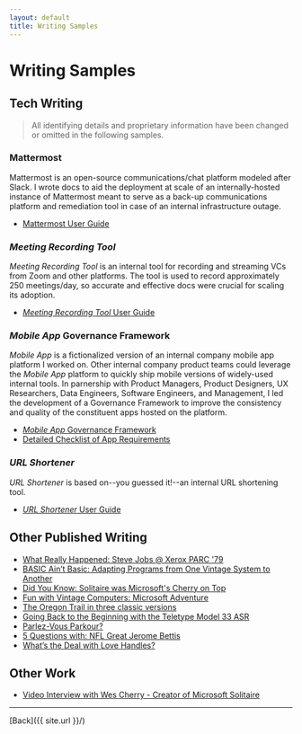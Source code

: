 ```yaml
---
layout: default
title: Writing Samples
---
```


# Writing Samples
## Tech Writing

> All identifying details and proprietary information have been changed or omitted in the following samples.

### Mattermost

Mattermost is an open-source communications/chat platform modeled after Slack. I wrote docs to aid the deployment at scale of an internally-hosted instance of Mattermost meant to serve as a back-up communications platform and remediation tool in case of an internal infrastructure outage.
* [Mattermost User Guide](./mattermost)

### _Meeting Recording Tool_

_Meeting Recording Tool_ is an internal tool for recording and streaming VCs from Zoom and other platforms. The tool is used to record approximately 250 meetings/day, so accurate and effective docs were crucial for scaling its adoption.
* [_Meeting Recording Tool_ User Guide](./meeting_recording_tool)

### _Mobile App_ Governance Framework

_Mobile App_ is a fictionalized version of an internal company mobile app platform I worked on. Other internal company product teams could leverage the _Mobile App_ platform to quickly ship mobile versions of widely-used internal tools. In parnership with Product Managers, Product Designers, UX Researchers, Data Engineers, Software Engineers, and Management, I led the development of a Governance Framework to improve the consistency and quality of the constituent apps hosted on the platform.
* [_Mobile App_ Governance Framework](./mobile_app/gov_framework)
* [Detailed Checklist of App Requirements](./mobile_app/checklist)

### _URL Shortener_
_URL Shortener_ is based on--you guessed it!--an internal URL shortening tool.
* [_URL Shortener_ User Guide](./url_shortener)

## Other Published Writing

* [What Really Happened: Steve Jobs @ Xerox PARC '79](https://livingcomputers.org/Blog/What-Really-Happened-Steve-Jobs-@-Xerox-PARC-79.aspx)
* [BASIC Ain’t Basic: Adapting Programs from One Vintage System to Another](https://livingcomputers.org/Blog/BASIC-Ain%E2%80%99t-Basic-Adapting-Programs-from-One-Vinta.aspx)
* [Did You Know: Solitaire was Microsoft's Cherry on Top](https://livingcomputers.org/Blog/MS@45-Did-You-Know-Solitaire-was-Microsoft-s-cherr.aspx)
* [Fun with Vintage Computers: Microsoft Adventure](https://livingcomputers.org/Blog/MS@45-Fun-with-Vintage-Computers-Microsoft-Adventu.aspx)
* [The Oregon Trail in three classic versions](https://livingcomputers.org/Blog/Tour-Trailers-The-Oregon-Trail-in-three-classic-ve.aspx)
* [Going Back to the Beginning with the Teletype Model 33 ASR](https://livingcomputers.org/Blog/MS@45-Artifact-Spotlight-Going-Back-to-the-Beg-(1).aspx)
* [Parlez-Vous Parkour?](https://www.weightwatchers.com/templates/print.aspx?PageId=1378681&PrintFlag=yes&previewDate=8/25/2018)
* [5 Questions with: NFL Great Jerome Bettis](https://www.weightwatchers.com/templates/print.aspx?PageId=1417011&PrintFlag=yes&previewDate=11/1/2019)
* [What’s the Deal with Love Handles?](https://www.weightwatchers.com/templates/print.aspx?PageId=1356051&PrintFlag=yes&previewDate=4/1/2018)

## Other Work

* [Video Interview with Wes Cherry - Creator of Microsoft Solitaire](https://youtu.be/8ogWbomISP4)

---

[Back]({{ site.url }}/)
